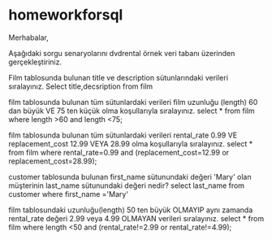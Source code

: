 # homeworkforsql
Merhabalar,

Aşağıdaki sorgu senaryolarını dvdrental örnek veri tabanı üzerinden gerçekleştiriniz.

Film tablosunda bulunan title ve description sütunlarındaki verileri sıralayınız.
Select title,decsription from film


film tablosunda bulunan tüm sütunlardaki verileri film uzunluğu (length) 60 dan büyük VE 75 ten küçük olma koşullarıyla sıralayınız.
select * from film where length >60 and length <75;


film tablosunda bulunan tüm sütunlardaki verileri rental_rate 0.99 VE replacement_cost 12.99 VEYA 28.99 olma koşullarıyla sıralayınız.
select * from film where rental_rate=0.99 and (replacement_cost=12.99 or replacement_cost=28.99);

customer tablosunda bulunan first_name sütunundaki değeri 'Mary' olan müşterinin last_name sütunundaki değeri nedir?
select last_name from customer where first_name ='Mary'

film tablosundaki uzunluğu(length) 50 ten büyük OLMAYIP aynı zamanda rental_rate değeri 2.99 veya 4.99 OLMAYAN verileri sıralayınız.
select * from film where  length <50 and (rental_rate!=2.99 or rental_rate!=4.99); 
